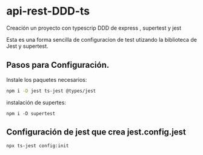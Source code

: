 # api-rest-DDD-ts
Creación un proyecto con typescrip DDD de express , supertest y jest

Esta es una forma sencilla de configuracion de test utizando la biblioteca de Jest y supertest.

## Pasos para Configuración.

Instale los paquetes necesarios:

```bash
npm i -D jest ts-jest @types/jest
```

instalación de supertes:

```
npm i -D supertest 
```

## Configuración de jest que crea jest.config.jest

```BASH 
npx ts-jest config:init

```